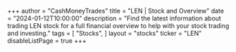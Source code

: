 +++
author = "CashMoneyTrades"
title = "LEN | Stock and Overview"
date = "2024-01-12T10:00:00"
description = "Find the latest information about trading LEN stock for a full financial overview to help with your stock trading and investing."
tags = [
   "Stocks",
]
layout = "stocks"
ticker = "LEN"
disableListPage = true
+++
